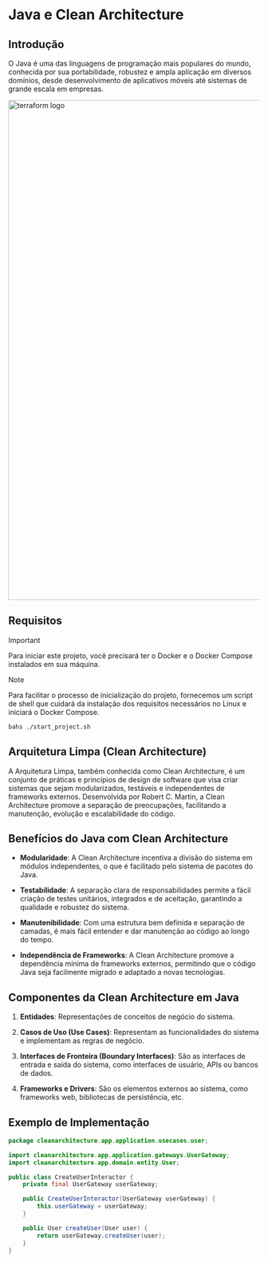 # Java e Clean Architecture

## Introdução
O Java é uma das linguagens de programação mais populares do mundo, conhecida por sua portabilidade, robustez e ampla aplicação em diversos domínios, desde desenvolvimento de aplicativos móveis até sistemas de grande escala em empresas.

<img width="1000" src="https://hermes.dio.me/articles/cover/7b89fda2-4af3-4ae0-98bc-ad2b65854909.png" alt="terraform logo">


## Requisitos
> [!IMPORTANT]
> Para iniciar este projeto, você precisará ter o Docker e o Docker Compose instalados em sua máquina.

> [!NOTE]
> Para facilitar o processo de inicialização do projeto, fornecemos um script de shell que cuidará da instalação dos requisitos necessários no Linux e iniciará o Docker Compose.

```bash
bahs ./start_project.sh
```

## Arquitetura Limpa (Clean Architecture)
A Arquitetura Limpa, também conhecida como Clean Architecture, é um conjunto de práticas e princípios de design de software que visa criar sistemas que sejam modularizados, testáveis e independentes de frameworks externos. Desenvolvida por Robert C. Martin, a Clean Architecture promove a separação de preocupações, facilitando a manutenção, evolução e escalabilidade do código.

## Benefícios do Java com Clean Architecture
- **Modularidade**: A Clean Architecture incentiva a divisão do sistema em módulos independentes, o que é facilitado pelo sistema de pacotes do Java.
  
- **Testabilidade**: A separação clara de responsabilidades permite a fácil criação de testes unitários, integrados e de aceitação, garantindo a qualidade e robustez do sistema.

- **Manutenibilidade**: Com uma estrutura bem definida e separação de camadas, é mais fácil entender e dar manutenção ao código ao longo do tempo.

- **Independência de Frameworks**: A Clean Architecture promove a dependência mínima de frameworks externos, permitindo que o código Java seja facilmente migrado e adaptado a novas tecnologias.

## Componentes da Clean Architecture em Java
1. **Entidades**: Representações de conceitos de negócio do sistema.
  
2. **Casos de Uso (Use Cases)**: Representam as funcionalidades do sistema e implementam as regras de negócio.

3. **Interfaces de Fronteira (Boundary Interfaces)**: São as interfaces de entrada e saída do sistema, como interfaces de usuário, APIs ou bancos de dados.

4. **Frameworks e Drivers**: São os elementos externos ao sistema, como frameworks web, bibliotecas de persistência, etc.

## Exemplo de Implementação
```java
package cleanarchitecture.app.application.usecases.user;

import cleanarchitecture.app.application.gateways.UserGateway;
import cleanarchitecture.app.domain.entity.User;

public class CreateUserInteractor {
    private final UserGateway userGateway;

    public CreateUserInteractor(UserGateway userGateway) {
        this.userGateway = userGateway;
    }

    public User createUser(User user) {
        return userGateway.createUser(user);
    }
}
